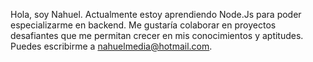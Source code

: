 Hola, soy Nahuel. Actualmente estoy aprendiendo Node.Js para poder especializarme en backend. Me gustaría colaborar en proyectos desafiantes
que me permitan crecer en mis conocimientos y aptitudes. Puedes escribirme a nahuelmedia@hotmail.com.
